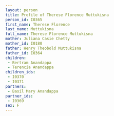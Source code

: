 ```yaml
---
layout: person
title: Profile of Therese Florence Muttukisna
person_id: I0365
first_name: Therese Florence
last_name: Muttukisna
full_name: Therese Florence Muttukisna
mother: Juliana Casie Chetty
mother_id: I0180
father: Henry Theobold Muttukisna
father_id: I0364
children:
 - Bertram Anandappa
 - Terencia Anandappa
children_ids:
 - I0370
 - I0371
partners:
 - Basil Mary Anandappa
partner_ids:
 - I0369
sex: F
---
```


